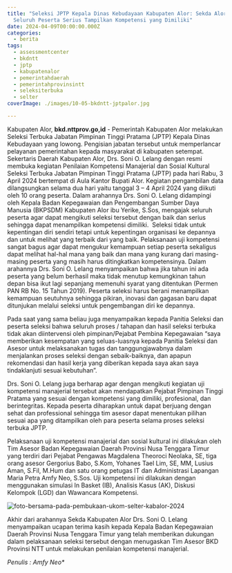 ```yaml
---
title: "Seleksi JPTP Kepala Dinas Kebudayaan Kabupaten Alor: Sekda Alor Ajak
  Seluruh Peserta Serius Tampilkan Kompetensi yang Dimiliki"
date: 2024-04-09T00:00:00.000Z
categories:
  - berita
tags:
  - assessmentcenter
  - bkdntt
  - jptp
  - kabupatenalor
  - pemerintahdaerah
  - pemerintahprovinsintt
  - seleksiterbuka
  - selter
coverImage: ./images/10-05-bkdntt-jptpalor.jpg

---
```


Kabupaten Alor, **bkd.nttprov.go,id** - Pemerintah Kabupaten Alor melakukan Seleksi Terbuka Jabatan Pimpinan Tinggi Pratama (JPTP) Kepala Dinas Kebudayaan yang lowong. Pengisian jabatan tersebut untuk memperlancar pelayanan pemerintahan kepada masyarakat di kabupaten setempat. Sekertaris Daerah Kabupaten Alor, Drs. Soni O. Lelang dengan resmi membuka kegiatan Penilaian Kompetensi Manajerial dan Sosial Kultural Seleksi Terbuka Jabatan Pimpinan Tinggi Pratama (JPTP) pada hari Rabu, 3 April 2024 bertempat di Aula Kantor Bupati Alor. Kegiatan pengambilan data dilangsungkan selama dua hari yaitu tanggal 3 – 4 April 2024 yang diikuti oleh 10 orang peserta. Dalam arahannya Drs. Soni O. Lelang didampingi oleh Kepala Badan Kepegawaian dan Pengembangan Sumber Daya Manusia (BKPSDM) Kabupaten Alor ibu Yerike, S.Sos, mengajak seluruh peserta agar dapat mengikuti seleksi tersebut dengan baik dan serius sehingga dapat menampilkan kompetensi dimiliki.  Seleksi tidak untuk kepentingan diri sendiri tetapi untuk kepentingan organisasi ke depannya dan untuk melihat yang terbaik dari yang baik. Pelaksanaan uji kompetensi sangat bagus agar dapat mengukur kemampuan setiap peserta sekaligus dapat melihat hal-hal mana yang baik dan mana yang kurang dari masing-masing peserta yang masih harus ditingkatkan kompetensinya. Dalam arahannya Drs. Soni O. Lelang menyampaikan bahwa jika tahun ini ada peserta yang belum berhasil maka tidak menutup kemungkinan tahun depan bisa ikut lagi sepanjang memenuhi syarat yang ditentukan (Permen PAN RB No. 15 Tahun 2019). Peserta seleksi harus berani menampilkan kemampuan seutuhnya sehingga pikiran, inovasi dan gagasan baru dapat ditunjukan melalui seleksi untuk pengembangan diri ke depannya.

Pada saat yang sama beliau juga menyampaikan kepada Panitia Seleksi dan peserta seleksi bahwa seluruh proses / tahapan dan hasil seleksi terbuka tidak akan diintervensi oleh pimpinan/Pejabat Pembina Kepegawaian “saya memberikan kesempatan yang seluas-luasnya kepada Panitia Seleksi dan Asesor untuk melaksanakan tugas dan tanggungjawabnya dalam menjalankan proses seleksi dengan sebaik-baiknya, dan apapun rekomendasi dan hasil kerja yang diberikan kepada saya akan saya tindaklanjuti sesuai kebutuhan”.

Drs. Soni O. Lelang juga berharap agar dengan mengikuti kegiatan uji kompetensi manajerial tersebut akan mendapatkan Pejabat Pimpinan Tinggi Pratama yang sesuai dengan kompetensi yang dimiliki, profesional, dan berintegritas. Kepada peserta diharapkan untuk dapat berjuang dengan sehat dan professional sehingga tim asesor dapat menentukan pilihan sesuai apa yang ditampilkan oleh para peserta selama proses seleksi terbuka JPTP.

Pelaksanaan uji kompetensi manajerial dan sosial kultural ini dilakukan oleh Tim Asesor Badan Kepegawaian Daerah Provinsi Nusa Tenggara Timur yang terdiri dari Pejabat Pengawas Magdalena Theoroci Neolaka, SE, tiga orang asesor Gergorius Babo, S.Kom, Yohanes Tael Lim, SE, MM, Lusius Aman, S.Fil, M.Hum dan satu orang petugas IT dan Administrasi Lapangan Maria Petra Amfy Neo, S.Sos. Uji kompetensi ini dilakukan dengan menggunakan simulasi In Basket (IB), Analisis Kasus (AK), Diskusi Kelompok (LGD) dan Wawancara Kompetensi.

![foto-bersama-pada-pembukaan-ukom-selter-kabalor-2024](https://bkd.nttprov.go.id/web/wp-content/uploads/2024/05/jptp-alor-2024.jpeg)

Akhir dari arahannya Sekda Kabupaten Alor Drs. Soni O. Lelang menyampaikan ucapan terima kasih kepada Kepala Badan Kepegawaian Daerah Provinsi Nusa Tenggara Timur yang telah memberikan dukungan dalam pelaksanaan seleksi tersebut dengan menugaskan Tim Asesor BKD Provinsi NTT untuk melakukan penilaian kompetensi manajerial.

*Penulis : Amfy Neo\**
